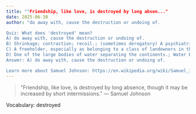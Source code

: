 ```yaml
---
title: ""Friendship, like love, is destroyed by long absen..."
date: 2025-06-30
author: "do away with, cause the destruction or undoing of.

Quiz: What does 'destroyed' mean?
A) do away with, cause the destruction or undoing of.
B) Shrinkage; contraction; recoil.; (sometimes derogatory) A psychiatrist or psychotherapist.
C) A freeholder, especially as belonging to a class of landowners in the 14th and 15th century ranking below the gentry.
D) One of the large bodies of water separating the continents.; Water belonging to an ocean.
Answer: A) do away with, cause the destruction or undoing of.

Learn more about Samuel Johnson: https://en.wikipedia.org/wiki/Samuel_Johnson"
---
```


> "Friendship, like love, is destroyed by long absence, though it may be increased by short intermissions." — Samuel Johnson

Vocabulary: destroyed
